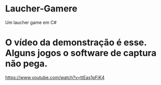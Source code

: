 # Laucher-Gamere
Um laucher game em C#
# O vídeo da demonstração é esse. Alguns jogos o software de captura não pega.
https://www.youtube.com/watch?v=ttEas1pFiK4
